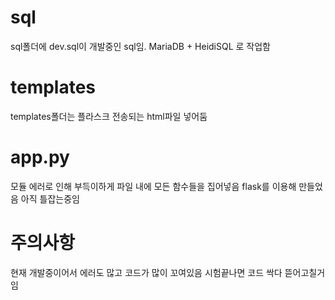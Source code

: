 # sql
sql폴더에 dev.sql이 개발중인 sql임. MariaDB + HeidiSQL 로 작업함

# templates
templates폴더는 플라스크 전송되는 html파일 넣어둠

# app.py
모듈 에러로 인해 부득이하게 파일 내에 모든 함수들을 집어넣음
flask를 이용해 만들었음
아직 틀잡는중임

# 주의사항
현재 개발중이어서 에러도 많고 코드가 많이 꼬여있음
시험끝나면 코드 싹다 뜯어고칠거임